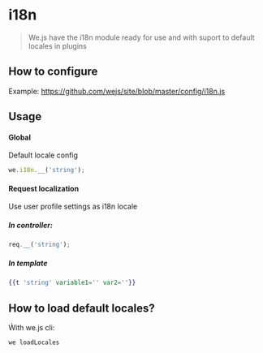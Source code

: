 # i18n

>We.js have the i18n module ready for use and with suport to default locales in plugins

## How to configure

Example: https://github.com/wejs/site/blob/master/config/i18n.js

## Usage

#### Global
Default locale config
```js
we.i18n.__('string');
```

#### Request localization
Use user profile settings as i18n locale

##### In controller:
```js
req.__('string');
```

##### In template
```hbs
{{t 'string' variable1='' var2=''}}
```

## How to load default locales?

Ẁith we.js cli:

```sh
we loadLocales
```

